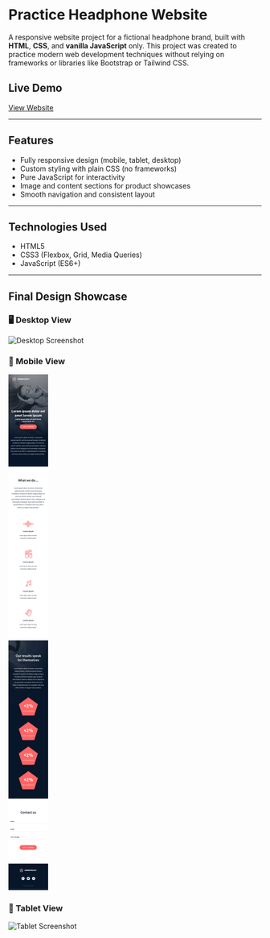 # Practice Headphone Website

A responsive website project for a fictional headphone brand, built with **HTML**, **CSS**, and **vanilla JavaScript** only. This project was created to practice modern web development techniques without relying on frameworks or libraries like Bootstrap or Tailwind CSS.

## Live Demo

[View Website](https://yourwebsiteurl.com)

---

## Features

- Fully responsive design (mobile, tablet, desktop)
- Custom styling with plain CSS (no frameworks)
- Pure JavaScript for interactivity
- Image and content sections for product showcases
- Smooth navigation and consistent layout

---

## Technologies Used

- HTML5
- CSS3 (Flexbox, Grid, Media Queries)
- JavaScript (ES6+)

---

## Final Design Showcase

### 🖥️ Desktop View

![Desktop Screenshot](images/01_headphones_desktop@2x.png)

### 📱 Mobile View

![Mobile Screenshot](images/01_headphones_mobile@2x.png)

### 📱 Tablet View

![Tablet Screenshot](images/01_headphones_tablet@2x.png)
